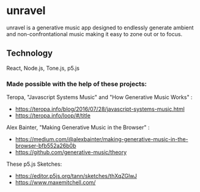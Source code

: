 # unravel

unravel is a generative music app designed to endlessly generate ambient and non-confrontational music making it easy to zone out or to focus.

## Technology

React, Node.js, Tone.js, p5.js

### Made possible with the help of these projects:

Teropa, "Javascript Systems Music" and "How Generative Music Works" :
- https://teropa.info/blog/2016/07/28/javascript-systems-music.html
- https://teropa.info/loop/#/title

Alex Bainter, "Making Generative Music in the Browser" :
- https://medium.com/@alexbainter/making-generative-music-in-the-browser-bfb552a26b0b
- https://github.com/generative-music/theory

These p5.js Sketches:
- https://editor.p5js.org/tann/sketches/thXqZGlwJ
- https://www.maxemitchell.com/
